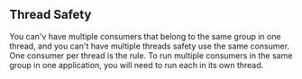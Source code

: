 ## Thread Safety

You can'v have multiple consumers that belong to the same group in one thread, and you can't have multiple threads safety use the same consumer. One consumer per thread is the rule. To run multiple consumers in the same group in one application, you will need to run each in its own thread.